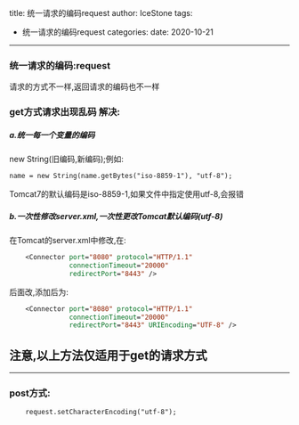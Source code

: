 title: 统一请求的编码request
author: IceStone 
tags: 
  - 统一请求的编码request
categories: 
date: 2020-10-21
---
### 统一请求的编码:request

请求的方式不一样,返回请求的编码也不一样<br>
### get方式请求出现乱码 解决:
##### a.统一每一个变量的编码<br>

new String(旧编码,新编码);例如:
```jsp    
name = new String(name.getBytes("iso-8859-1"), "utf-8");
```

Tomcat7的默认编码是iso-8859-1,如果文件中指定使用utf-8,会报错


##### b.一次性修改server.xml,一次性更改Tomcat默认编码(utf-8)
在Tomcat的server.xml中修改,在:
```jsp
    <Connector port="8080" protocol="HTTP/1.1"
               connectionTimeout="20000"
               redirectPort="8443" />
```
后面改,添加后为:

```jsp
    <Connector port="8080" protocol="HTTP/1.1"
               connectionTimeout="20000"
               redirectPort="8443" URIEncoding="UTF-8" />
```
## 注意,以上方法仅适用于get的请求方式

---

### post方式:
```jsp
    request.setCharacterEncoding("utf-8");
```




